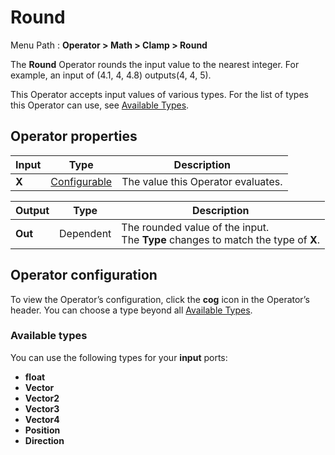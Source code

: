 # Round

Menu Path : **Operator > Math > Clamp > Round**  

The **Round** Operator rounds the input value to the nearest integer. For example, an input of (4.1, 4, 4.8) outputs(4, 4, 5).

This Operator accepts input values of various types. For the list of types this Operator can use, see [Available Types](#available-types). 

## Operator properties

| **Input** | **Type**                                | **Description**                    |
| --------- | --------------------------------------- | ---------------------------------- |
| **X**     | [Configurable](#operator-configuration) | The value this Operator evaluates. |

| **Output** | **Type**  | **Description**                                              |
| ---------- | --------- | ------------------------------------------------------------ |
| **Out**    | Dependent | The rounded value of the input.<br/>The **Type** changes to match the type of **X**. |

## Operator configuration

To view the Operator’s configuration, click the **cog** icon in the Operator’s header. You can choose a type beyond all [Available Types](#available-types).



### Available types

You can use the following types for your **input** ports:

- **float**
- **Vector**
- **Vector2**
- **Vector3**
- **Vector4**
- **Position**
- **Direction**